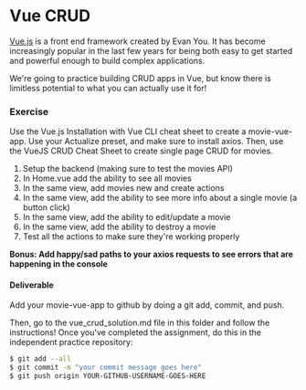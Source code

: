 # Vue CRUD

[Vue.js](https://vuejs.org/) is a front end framework created by Evan You. It has become increasingly popular in the last few years for being both easy to get started and powerful enough to build complex applications.

We're going to practice building CRUD apps in Vue, but know there is limitless potential to what you can actually use it for!


### Exercise


Use the Vue.js Installation with Vue CLI cheat sheet to create a movie-vue-app. Use your Actualize preset, and make sure to install axios. Then, use the VueJS CRUD Cheat Sheet to create single page CRUD for movies.

1. Setup the backend (making sure to test the movies API)
2. In Home.vue add the ability to see all movies
3. In the same view, add movies new and create actions
4. In the same view, add the ability to see more info about a single movie (a button click)
5. In the same view, add the ability to edit/update a movie
6. In the same view, add the ability to destroy a movie
7. Test all the actions to make sure they're working properly

**Bonus: Add happy/sad paths to your axios requests to see errors that are happening in the console**


#### Deliverable
Add your movie-vue-app to github by doing a git add, commit, and push.

Then, go to the vue_crud_solution.md file in this folder and follow the instructions! Once you've completed the assignment, do this in the independent practice repository:

```bash
$ git add --all
$ git commit -m "your commit message goes here"
$ git push origin YOUR-GITHUB-USERNAME-GOES-HERE
```
